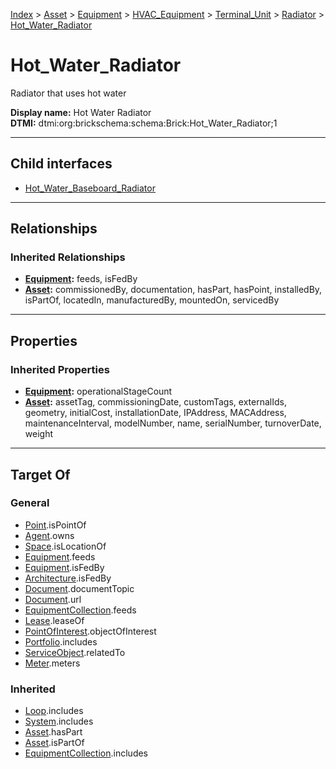 [Index](../../../../../../index.md) > [Asset](../../../../../Asset.md) > [Equipment](../../../../Equipment.md) > [HVAC_Equipment](../../../HVAC_Equipment.md) > [Terminal_Unit](../../Terminal_Unit.md) > [Radiator](../Radiator.md) > [Hot_Water_Radiator](#)
# Hot_Water_Radiator

Radiator that uses hot water


**Display name:** Hot Water Radiator<br />
**DTMI:** dtmi:org:brickschema:schema:Brick:Hot_Water_Radiator;1

---

## Child interfaces
* [Hot_Water_Baseboard_Radiator](Hot_Water_Baseboard_Radiator.md)

---

## Relationships

### Inherited Relationships
* **[Equipment](../../../../Equipment.md):** feeds, isFedBy
* **[Asset](../../../../../Asset.md):** commissionedBy, documentation, hasPart, hasPoint, installedBy, isPartOf, locatedIn, manufacturedBy, mountedOn, servicedBy

---

## Properties

### Inherited Properties
* **[Equipment](../../../../Equipment.md):** operationalStageCount
* **[Asset](../../../../../Asset.md):** assetTag, commissioningDate, customTags, externalIds, geometry, initialCost, installationDate, IPAddress, MACAddress, maintenanceInterval, modelNumber, name, serialNumber, turnoverDate, weight

---

## Target Of
### General
* [Point](../../../../../../Point/Point.md).isPointOf
* [Agent](../../../../../../Agent/Agent.md).owns
* [Space](../../../../../../Space/Space.md).isLocationOf
* [Equipment](../../../../Equipment.md).feeds
* [Equipment](../../../../Equipment.md).isFedBy
* [Architecture](../../../../../../Space/Architecture/Architecture.md).isFedBy
* [Document](../../../../../../Information/Document/Document.md).documentTopic
* [Document](../../../../../../Information/Document/Document.md).url
* [EquipmentCollection](../../../../../../Collection/Equipment-.md).feeds
* [Lease](../../../../../../Event/Lease.md).leaseOf
* [PointOfInterest](../../../../../../Information/PointOfInterest.md).objectOfInterest
* [Portfolio](../../../../../../Collection/Portfolio.md).includes
* [ServiceObject](../../../../../../Information/ServiceObject/ServiceObject.md).relatedTo
* [Meter](../../../../Meter/Meter.md).meters
### Inherited
* [Loop](../../../../../../Collection/Loop/Loop.md).includes
* [System](../../../../../../Collection/System/System.md).includes
* [Asset](../../../../../Asset.md).hasPart
* [Asset](../../../../../Asset.md).isPartOf
* [EquipmentCollection](../../../../../../Collection/Equipment-.md).includes
